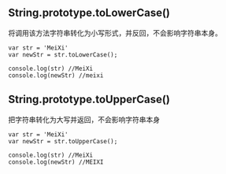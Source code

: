 ## String.prototype.toLowerCase()
将调用该方法字符串转化为小写形式，并反回，不会影响字符串本身。
	
	var str = 'MeiXi'
	var newStr = str.toLowerCase();

	console.log(str) //MeiXi
	console.log(newStr) //meixi

## String.prototype.toUpperCase()
把字符串转化为大写并返回，不会影响字符串本身

	var str = 'MeiXi'
	var newStr = str.toUpperCase();

	console.log(str) //MeiXi
	console.log(newStr) //MEIXI